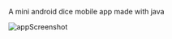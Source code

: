 A mini android dice mobile app made with java 

![appScreenshot](https://user-images.githubusercontent.com/56641192/117590144-ea6f4880-b125-11eb-9cc7-56f0708831bd.png)
